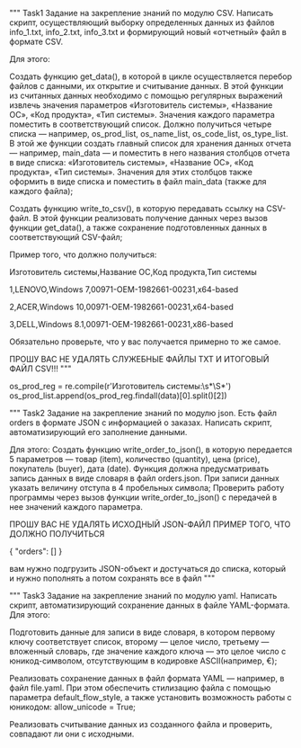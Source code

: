 """
Task1
Задание на закрепление знаний по модулю CSV. Написать скрипт,
осуществляющий выборку определенных данных из файлов info_1.txt, info_2.txt,
info_3.txt и формирующий новый «отчетный» файл в формате CSV.

Для этого:

Создать функцию get_data(), в которой в цикле осуществляется перебор файлов
с данными, их открытие и считывание данных. В этой функции из считанных данных
необходимо с помощью регулярных выражений извлечь значения параметров
«Изготовитель системы», «Название ОС», «Код продукта», «Тип системы».
Значения каждого параметра поместить в соответствующий список. Должно
получиться четыре списка — например, os_prod_list, os_name_list,
os_code_list, os_type_list. В этой же функции создать главный список
для хранения данных отчета — например, main_data — и поместить в него
названия столбцов отчета в виде списка: «Изготовитель системы»,
«Название ОС», «Код продукта», «Тип системы». Значения для этих
столбцов также оформить в виде списка и поместить в файл main_data
(также для каждого файла);

Создать функцию write_to_csv(), в которую передавать ссылку на CSV-файл.
В этой функции реализовать получение данных через вызов функции get_data(),
а также сохранение подготовленных данных в соответствующий CSV-файл;

Пример того, что должно получиться:

Изготовитель системы,Название ОС,Код продукта,Тип системы

1,LENOVO,Windows 7,00971-OEM-1982661-00231,x64-based

2,ACER,Windows 10,00971-OEM-1982661-00231,x64-based

3,DELL,Windows 8.1,00971-OEM-1982661-00231,x86-based

Обязательно проверьте, что у вас получается примерно то же самое.

ПРОШУ ВАС НЕ УДАЛЯТЬ СЛУЖЕБНЫЕ ФАЙЛЫ TXT И ИТОГОВЫЙ ФАЙЛ CSV!!!
"""


os_prod_reg = re.compile(r'Изготовитель системы:\s*\S*')
os_prod_list.append(os_prod_reg.findall(data)[0].split()[2])

"""
Task2
Задание на закрепление знаний по модулю json. Есть файл orders
в формате JSON с информацией о заказах. Написать скрипт, автоматизирующий
его заполнение данными.

Для этого:
Создать функцию write_order_to_json(), в которую передается
5 параметров — товар (item), количество (quantity), цена (price),
покупатель (buyer), дата (date). Функция должна предусматривать запись
данных в виде словаря в файл orders.json. При записи данных указать
величину отступа в 4 пробельных символа;
Проверить работу программы через вызов функции write_order_to_json()
с передачей в нее значений каждого параметра.

ПРОШУ ВАС НЕ УДАЛЯТЬ ИСХОДНЫЙ JSON-ФАЙЛ
ПРИМЕР ТОГО, ЧТО ДОЛЖНО ПОЛУЧИТЬСЯ

{
    "orders": []
}

вам нужно подгрузить JSON-объект
и достучаться до списка, который и нужно пополнять
а потом сохранять все в файл
"""

"""
Task3
Задание на закрепление знаний по модулю yaml.
 Написать скрипт, автоматизирующий сохранение данных
 в файле YAML-формата.
Для этого:

Подготовить данные для записи в виде словаря, в котором
первому ключу соответствует список, второму — целое число,
третьему — вложенный словарь, где значение каждого ключа —
это целое число с юникод-символом, отсутствующим в кодировке
ASCII(например, €);

Реализовать сохранение данных в файл формата YAML — например,
в файл file.yaml. При этом обеспечить стилизацию файла с помощью
параметра default_flow_style, а также установить возможность работы
с юникодом: allow_unicode = True;

Реализовать считывание данных из созданного файла и проверить,
совпадают ли они с исходными.